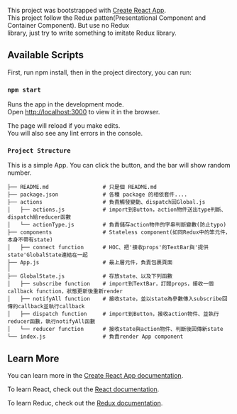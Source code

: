 This project was bootstrapped with [Create React App](https://github.com/facebook/create-react-app).<br>
This project follow the Redux patten(Presentational Component and Container Component). But use no Redux<br>
library, just try to write something to imitate Redux library.

## Available Scripts
First, run npm install, then in the project directory, you can run:

### `npm start`

Runs the app in the development mode.<br>
Open [http://localhost:3000](http://localhost:3000) to view it in the browser.

The page will reload if you make edits.<br>
You will also see any lint errors in the console.

### `Project Structure`

This is a simple App. You can click the button, and the bar will show random number.

```
├── README.md                 # 只是個 README.md
├── package.json              # 各種 package 的相依套件....
├── actions                   # 負責觸發變動、dispatch回Global.js
│   ├── actions.js            # import到Button，action物件送出type判斷、dispatch給reducer函數
│   └── actionType.js         # 負責儲存action物件的字串判斷變數(防止typo)
├── components                # Stateless component(如同Redux中的笨元件，本身不帶有state)
│   ├── connect function      # HOC、把'接收props'的TextBar與'提供state'GlobalState連結在一起
├── App.js                    # 最上層元件，負責包裹頁面
│
├── GlobalState.js            # 存放state、以及下列函數
│   ├── subscribe function    # import到TextBar，訂閱props，接收一個callback function，狀態更新後重新render
│   ├── notifyAll function    # 接收state，並以state為參數傳入subscribe回傳的callback並執行callback
│   ├── dispatch function     # import到Button，接收action物件、並執行reducer函數，執行notifyAll函數
│   └── reducer function      # 接收state與action物件、判斷後回傳新state
└── index.js                  # 負責render App component
```

## Learn More

You can learn more in the [Create React App documentation](https://facebook.github.io/create-react-app/docs/getting-started).

To learn React, check out the [React documentation](https://reactjs.org/).

To learn Reduc, check out the [Redux documentation](https://redux.js.org/basics/basic-tutorial).
